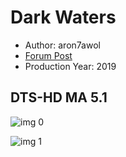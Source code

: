 # Dark Waters

* Author: aron7awol
* [Forum Post](https://www.avsforum.com/threads/bass-eq-for-filtered-movies.2995212/post-59430744)
* Production Year: 2019

## DTS-HD MA 5.1

![img 0](https://i.imgur.com/r9o6DmS.jpg)

![img 1](https://i.imgur.com/MQNfl0j.png)

